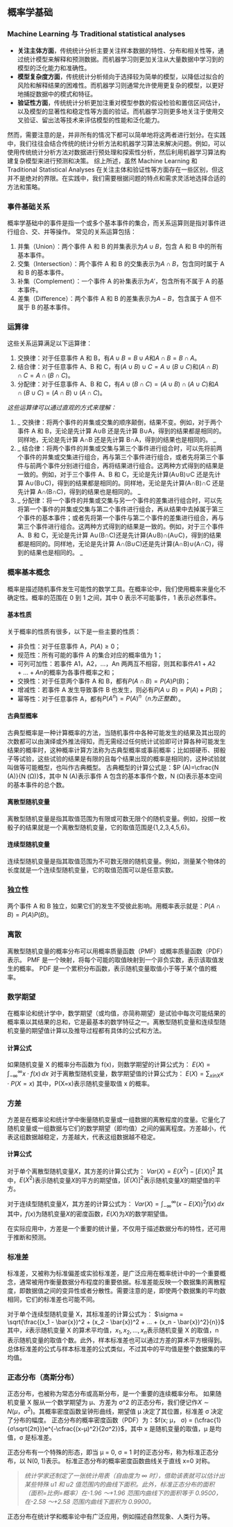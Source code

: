 ## 概率学基础

### Machine Learning 与 Traditional statistical analyses

- **关注主体方面**，传统统计分析主要关注样本数据的特性、分布和相关性等，通过统计模型来解释和预测数据。而机器学习则更加关注从大量数据中学习到的模型的泛化能力和准确性。
- **模型复杂度方面**，传统统计分析倾向于选择较为简单的模型，以降低过拟合的风险和解释结果的困难性。而机器学习则通常允许使用更复杂的模型，以更好地捕捉数据中的模式和特征。
- **验证性方面**，传统统计分析更加注重对模型参数的假设检验和置信区间估计，以及模型的显著性和稳定性等方面的验证。而机器学习则更多地关注于使用交叉验证、留出法等技术来评估模型的性能和泛化能力。

然而，需要注意的是，并非所有的情况下都可以简单地将这两者进行划分。在实践中，我们往往会结合传统的统计分析方法和机器学习算法来解决问题。例如，可以使用传统统计分析方法对数据进行预处理和探索性分析，然后利用机器学习算法构建复杂模型来进行预测和决策。
综上所述，虽然 Machine Learning 和 Traditional Statistical Analyses 在关注主体和验证性等方面存在一些区别，但这并不是绝对的界限。在实践中，我们需要根据问题的特点和需求灵活地选择合适的方法和策略。

### 事件基础关系

概率学基础中的事件是指一个或多个基本事件的集合，而关系运算则是指对事件进行组合、交、并等操作。
常见的关系运算包括：

1.  并集（Union）：两个事件 A 和 B 的并集表示为$A∪B$，包含 A 和 B 中的所有基本事件。
2.  交集（Intersection）：两个事件 A 和 B 的交集表示为$A∩B$，包含同时属于 A 和 B 的基本事件。
3.  补集（Complement）：一个事件 A 的补集表示为$A'$，包含所有不属于 A 的基本事件。
4.  差集（Difference）：两个事件 A 和 B 的差集表示为$A-B$，包含属于 A 但不属于 B 的基本事件。

### 运算律

这些关系运算满足以下运算律：

1.  交换律：对于任意事件 A 和 B，有$A∪B = B∪A$和$A∩B = B∩A$。
2.  结合律：对于任意事件 A、B 和 C，有$(A∪B)∪C = A∪(B∪C)$和$(A∩B)∩C = A∩(B∩C)$。
3.  分配律：对于任意事件 A、B 和 C，有$A∪(B∩C) = (A∪B)∩(A∪C)$和$A∩(B∪C) = (A∩B)∪(A∩C)$。

_这些运算律可以通过直观的方式来理解：_

1. _ 交换律：将两个事件的并集或交集的顺序颠倒，结果不变。例如，对于两个事件 A 和 B，无论是先计算 A∪B 还是先计算 B∪A，得到的结果都是相同的。同样地，无论是先计算 A∩B 还是先计算 B∩A，得到的结果也是相同的。 _
2. _ 结合律：将两个事件的并集或交集与第三个事件进行组合时，可以先将前两个事件的并集或交集进行组合，再与第三个事件进行组合，或者先将第三个事件与前两个事件分别进行组合，再将结果进行组合。这两种方式得到的结果是一致的。例如，对于三个事件 A、B 和 C，无论是先计算(A∪B)∪C 还是先计算 A∪(B∪C)，得到的结果都是相同的。同样地，无论是先计算(A∩B)∩C 还是先计算 A∩(B∩C)，得到的结果也是相同的。 _
3. _ 分配律：将一个事件的并集或交集与另一个事件的差集进行组合时，可以先将第一个事件的并集或交集与第二个事件进行组合，再从结果中去掉属于第三个事件的基本事件；或者先将第一个事件与第二个事件的差集进行组合，再与第三个事件进行组合。这两种方式得到的结果是一致的。例如，对于三个事件 A、B 和 C，无论是先计算 A∪(B∩C)还是先计算(A∪B)∩(A∪C)，得到的结果都是相同的。同样地，无论是先计算 A∩(B∪C)还是先计算(A∩B)∪(A∩C)，得到的结果也是相同的。 _

### 概率基本概念

概率是描述随机事件发生可能性的数学工具。在概率论中，我们使用概率来量化不确定性。概率的范围在 0 到 1 之间，其中 0 表示不可能事件，1 表示必然事件。

#### 基本性质

关于概率的性质有很多，以下是一些主要的性质：

- 非负性：对于任意事件 A，$P(A) ≥ 0$；
- 规范性：所有可能的事件 A 的集合对应的概率值为 1；
- 可列可加性：若事件 A1，A2，…，An 两两互不相容，则其和事件$A1+A2+…+An$的概率为各事件概率之和；
- 交换性：对于任意两个事件 A 和 B，都有$P(A∩B)=P(A)P(B)$；
- 增减性：若事件 A 发生导致事件 B 也发生，则必有$P(A∪B)=P(A)+P(B)$；
- 幂等性：对于任意事件 A，都有$P(A^n)=P(A)^n（n为正整数）$。

#### 古典型概率

古典型概率是一种计算概率的方法，当随机事件中各种可能发生的结果及其出现的次数都可以由演绎或外推法得知，而无需经过任何统计试验即可计算各种可能发生结果的概率时，这种概率计算方法称为古典型概率或事前概率；比如掷硬币、掷骰子等试验，这些试验的结果是有限的且每个结果出现的概率是相同的，这种试验就叫做等可能概型，也叫作古典概型。
古典概型的计算公式是：$P (A)=\cfrac{N (A)}{N (Ω)}$，其中 N (A)表示事件 A 包含的基本事件个数，N (Ω)表示基本空间的基本事件的总个数。

#### 离散型随机变量

离散型随机变量是指其取值范围为有限或可数无限个的随机变量。例如，投掷一枚骰子的结果就是一个离散型随机变量，它的取值范围是{1,2,3,4,5,6}。

#### 连续型随机变量

连续型随机变量是指其取值范围为不可数无限的随机变量。例如，测量某个物体的长度就是一个连续型随机变量，它的取值范围可以是任意实数。

### 独立性

两个事件 A 和 B 独立，如果它们的发生不受彼此影响。用概率表示就是：$P(A∩B) = P(A)P(B)$。

### 离散

离散型随机变量的概率分布可以用概率质量函数（PMF）或概率质量函数（PDF）表示。
PMF 是一个映射，将每个可能的取值映射到一个非负实数，表示该取值发生的概率。
PDF 是一个累积分布函数，表示随机变量取值小于等于某个值的概率。

### 数学期望

在概率论和统计学中，数学期望（或均值，亦简称期望）是试验中每次可能结果的概率乘以其结果的总和，它是最基本的数学特征之一。离散型随机变量和连续型随机变量的期望值计算以及推导过程都有具体的公式和方法。

#### 计算公式

如果随机变量 X 的概率分布函数为 f(x)，则数学期望的计算公式为：
$E(X) = \int_{-\infty}^{\infty} x \cdot f(x) \, dx$
对于离散型随机变量，数学期望值的计算公式为：
$E(X) = \sum_{x in X} x \cdot P(X=x)$
其中，P(X=x)表示随机变量取值 x 的概率。

### 方差

方差是在概率论和统计学中衡量随机变量或一组数据的离散程度的度量。它量化了随机变量或一组数据与它们的数学期望（即均值）之间的偏离程度。方差越小，代表这组数据越稳定，方差越大，代表这组数据越不稳定。

#### 计算公式

对于单个离散型随机变量$X$，其方差的计算公式为：
$Var(X) = E(X^2) - [E(X)]^2$
其中，$E(X^2)$表示随机变量$X$的平方的期望值，$[E(X)]^2$表示随机变量$X$的期望值的平方。

对于连续型随机变量$X$，其方差的计算公式为：
$Var(X) = \int_{-\infty}^{\infty} (x - E(X))^2 f(x) \, dx$
其中，$f(x)$为随机变量$X$的密度函数，$E(X)$为$X$的数学期望值。

在实际应用中，方差是一个重要的统计量，不仅用于描述数据分布的特性，还可用于推断和预测。

### 标准差

标准差，又被称为标准偏差或实验标准差，是广泛应用在概率统计中的一个重要概念，通常被用作衡量数据分布程度的重要依据。标准差能反映一个数据集的离散程度，即数据值之间的变异性或者分散性。需要注意的是，即使两个数据集的平均数相同，它们的标准差也可能不同。

对于单个连续型随机变量 X，其标准差的计算公式为：
$\sigma = \sqrt{\frac{(x_1 - \bar{x})^2 + (x_2 - \bar{x})^2 + ... + (x_n - \bar{x})^2}{n}}$
其中，$\bar{x}$表示随机变量 X 的算术平均值，$x_1, x_2, ..., x_n$表示随机变量 X 的取值，n 表示随机变量的取值个数。此外，样本标准差也可以通过方差的算术平方根得到。
总体标准差的公式与样本标准差的公式类似，不过其中的平均值是整个数据集的平均值。

### 正态分布（高斯分布）

正态分布，也被称为常态分布或高斯分布，是一个重要的连续概率分布。
如果随机变量 X 服从一个数学期望为 μ、方差为 σ^2 的正态分布，我们便记作$X \sim N(μ， σ^2)$。其概率密度函数呈钟形曲线，期望值 μ 决定了其位置，标准差 σ 决定了分布的幅度。
正态分布的概率密度函数（PDF）为：$f(x; μ， σ) = (\cfrac{1}{σ\sqrt{2π}})e^{-\cfrac{(x-μ)^2}{2σ^2}}$，其中 x 是随机变量的取值，μ 是均值，σ 是标准差。

正态分布有一个特殊的形态，即当 μ = 0, σ = 1 时的正态分布，称为标准正态分布，以 N(0, 1)表示。
标准正态分布的概率密度函数曲线关于直线 x=0 对称。

> _统计学家还制定了一张统计用表（自由度为 ∞ 时），借助该表就可以估计出某些特殊 u1 和 u2 值范围内的曲线下面积。此外，标准正态分布的面积（面积=比例=概率）在-1.96 ～+1.96 范围内曲线下的面积等于 0.9500，在-2.58 ～+2.58 范围内曲线下面积为 0.9900。_

正态分布在统计学和概率论中有广泛应用，例如描述自然现象、人类行为等。
